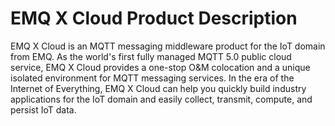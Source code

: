 # EMQ X Cloud Product Description

EMQ X Cloud is an MQTT messaging middleware product for the IoT domain from EMQ. As the world's first fully managed MQTT 5.0 public cloud service, EMQ X Cloud provides a one-stop O&M colocation and a unique isolated environment for MQTT messaging services. In the era of the Internet of Everything, EMQ X Cloud can help you quickly build industry applications for the IoT domain and easily collect, transmit, compute, and persist IoT data.
